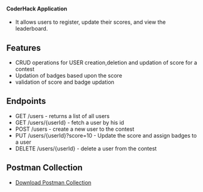 #### CoderHack Application
- It allows users to register, update their scores, and view the leaderboard.

## Features
 - CRUD operations for USER creation,deletion and updation of score for a contest
 - Updation of badges based upon the score
 - validation of score and badge updation

## Endpoints
- GET /users - returns a list of all users 
- GET /users/{userId} - fetch a user by his id
- POST /users - create a new user to the contest
- PUT /users/{userId}?score=10 - Update the score and assign badges to a user
- DELETE /users/{userId} - delete a user from the contest

## Postman Collection
- [Download Postman Collection](/CoderHack_Leaderboard.postman_collection.json)